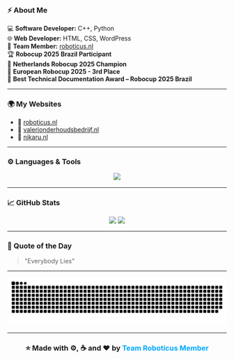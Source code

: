 

### ⚡ About Me

💻 **Software Developer:** C++, Python  
🌐 **Web Developer:** HTML, CSS, WordPress  
🤖 **Team Member:** [roboticus.nl](https://roboticus.nl/)  
🏆 **Robocup 2025 Brazil Participant**  
🥇 **Netherlands Robocup 2025 Champion**  
🥉 **European Robocup 2025 - 3rd Place**  
📜 **Best Technical Documentation Award – Robocup 2025 Brazil**

---

### 🌍 My Websites

- 🔹 [roboticus.nl](https://roboticus.nl/)
- 🔹 [valerionderhoudsbedrijf.nl](https://valerionderhoudsbedrijf.nl/)
- 🔹 [nikaru.nl](https://nikaru.nl/)

---

### ⚙️ Languages & Tools

<p align="center">
  <img src="https://skillicons.dev/icons?i=cpp,python,html,css,wordpress,git,arduino,raspberrypi,vscode" />
</p>

---

### 📈 GitHub Stats

<p align="center">
  <img src="https://github-readme-stats.vercel.app/api?username=YOUR_GITHUB_USERNAME&show_icons=true&theme=radical&hide_border=true&bg_color=0D1117" height="165"/>
  <img src="https://github-readme-stats.vercel.app/api/top-langs/?username=YOUR_GITHUB_USERNAME&layout=compact&theme=radical&hide_border=true&bg_color=0D1117"/>
</p>

---

### 🧠 Quote of the Day
> "Everybody Lies"

---

<p align="center">
  <img src="https://github.com/Platane/snk/raw/output/github-contribution-grid-snake.svg" alt="snake animation"/>
</p>

---

<h3 align="center">⭐ Made with ⚙️, ☕ and ❤️ by <span style="color:#00A8FF;">Team Roboticus Member</span></h3>
